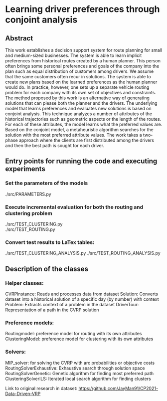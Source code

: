 # Learning driver preferences through conjoint analysis

## Abstract
This work establishes a decision support system for route planning for small and medium-sized businesses. The system is able to learn implicit preferences from historical routes created by a human planner. This person often brings some personal preferences and goals of the company into the plan such as equal distribution of customers among drivers. We assume that the same customers often recur in solutions. The system is able to create new plans based on the learned preferences as the human planner would do. In practice, however, one sets up a separate vehicle routing problem for each company with its own set of objectives and constraints. The method proposed by this work is an alternative way of generating solutions that can please both the planner and the drivers. The underlying model that learns preferences and evaluates new solutions is based on conjoint analysis. This technique analyzes a number of attributes of the historical trajectories such as geometric aspects or the length of the routes. For each of these attributes, the model learns what the preferred values are. Based on the conjoint model, a metaheuristic algorithm searches for the solution with the most preferred attribute values. The work takes a two-phase approach where the clients are first distributed among the drivers and then the best path is sought for each driver.

## Entry points for running the code and executing experiments
### Set the parameters of the models
./src/PARAMETERS.py <br />

### Execute incremental evaluation for both the routing and clustering problem
./src/TEST_CLUSTERING.py <br />
./src/TEST_ROUTING.py <br />

### Convert test results to LaTex tables:
./src/TEST_CLUSTERING_ANALYSIS.py
./src/TEST_ROUTING_ANALYSIS.py

## Description of the classes
### Helper classes:
CVRPInstance: Reads and processes data from dataset
Solution: Converts dataset into a historical solution of a specific day (by number) with context
Problem: Extracts context of a problem in the dataset
DriverTour: Representation of a path in the CVRP solution

### Preference models:
Routingmodel: preference model for routing with its own attributes
ClusteringModel: preference model for clustering with its own attributes

### Solvers:
MIP_solver: for solving the CVRP with arc probabilities or objective costs
RoutingSolverExhaustive: Exhaustive search through solution space
RoutingSolverGenetic: Genetic algorithm for finding most preferred path
ClusteringSolverILS: Iterated local search algorithm for finding clusters


Link to original research in dataset: https://github.com/JayMan91/CP2021-Data-Driven-VRP
